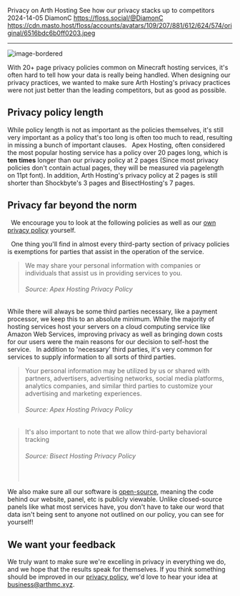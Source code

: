 Privacy on Arth Hosting
See how our privacy stacks up to competitors
2024-14-05
DiamonC 
https://floss.social/@DiamonC 
https://cdn.masto.host/floss/accounts/avatars/109/207/881/612/624/574/original/6516bdc6b0ff0203.jpeg

---

![image-bordered](https://i.imgur.com/gzDCJU9.png)

With 20+ page privacy policies common on Minecraft hosting services, it's often hard to tell how your data is really being handled. When designing our privacy practices, we wanted to make sure Arth Hosting's privacy practices were not just better than the leading competitors, but as good as possible.

## Privacy policy length
While policy length is not as important as the policies themselves, it's still very important as a policy that's too long is often too much to read, resulting in missing a bunch of important clauses.
  Apex Hosting, often considered the most popular hosting service has a policy over 20 pages long, which is **ten times** longer than our privacy policy at 2 pages (Since most privacy policies don't contain actual pages, they will be measured via pagelength on 11pt font). In addition, Arth Hosting's privacy policy at 2 pages is still shorter than Shockbyte's 3 pages and BisectHosting's 7 pages.

## Privacy far beyond the norm
  We encourage you to look at the following policies as well as our [own privacy policy](https://arthmc.xyz/privacy) yourself.    

  One thing you'll find in almost every third-party section of privacy policies is exemptions for parties that assist in the operation of the service.
> We may share your personal information with companies or individuals that assist us in providing services to you.
> <h6>Source: Apex Hosting Privacy Policy</h6>

While there will always be some third parties necessary, like a payment processor, we keep this to an absolute minimum. While the majority of hosting services host your servers on a cloud computing service like Amazon Web Services, improving privacy as well as bringing down costs for our users were the main reasons for our decision to self-host the service.
  In addition to 'necessary' third parties, it's very common for services to supply information to all sorts of third parties.
> Your personal information may be utilized by us or shared with partners, advertisers, advertising networks, social media platforms, analytics companies, and similar third parties to customize your advertising and marketing experiences.
> <h6>Source: Apex Hosting Privacy Policy</h6>

> It's also important to note that we allow third-party behavioral tracking
> <h6>Source: Bisect Hosting Privacy Policy</h6>  

We also make sure all our software is [open-source](https://codeberg.org/arth), meaning the code behind our website, panel, etc is publicly viewable. Unlike closed-source panels like what most services have, you don't have to take our word that data isn't being sent to anyone not outlined on our policy, you can see for yourself!


## We want your feedback
We truly want to make sure we're excelling in privacy in everything we do, and we hope that the results speak for themselves. If you think something should be improved in our [privacy policy](https://arthmc.xyz/privacy), we'd love to hear your idea at business@arthmc.xyz.